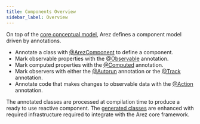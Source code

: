 ```yaml
---
title: Components Overview
sidebar_label: Overview
---
```


On top of the [core conceptual model](concepts.md), Arez defines a component model driven by annotations.

* Annotate a class with [@ArezComponent](at_arez_component.md) to define a component.
* Mark observable properties with the [@Observable](at_observable.md) annotation.
* Mark computed properties with the [@Computed](at_computed.md) annotation.
* Mark observers with either the [@Autorun](at_autorun.md) annotation or the [@Track](at_track.md) annotation.
* Annotate code that makes changes to observable data with the [@Action](at_action.md) annotation.

The annotated classes are processed at compilation time to produce a ready to use reactive component. The
[generated classes](generated_classes.md) are enhanced with required infrastructure required to integrate
with the Arez core framework.
